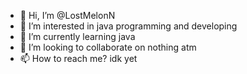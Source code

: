 - 👋 Hi, I’m @LostMelonN
- 👀 I’m interested in java programming and developing
- 🌱 I’m currently learning java
- 💞️ I’m looking to collaborate on nothing atm
- 📫 How to reach me? idk yet

<!---
LostMelonN/LostMelonN is a ✨ special ✨ repository because its `README.md` (this file) appears on your GitHub profile.
You can click the Preview link to take a look at your changes.
--->
